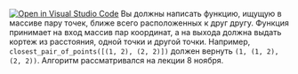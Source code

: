 [![Open in Visual Studio Code](https://classroom.github.com/assets/open-in-vscode-f059dc9a6f8d3a56e377f745f24479a46679e63a5d9fe6f495e02850cd0d8118.svg)](https://classroom.github.com/online_ide?assignment_repo_id=6514115&assignment_repo_type=AssignmentRepo)
Вы должны написать функцию, ищущую в массиве пару точек, ближе всего расположенных к друг другу. Функция принимает на вход массив пар координат, а на выхода должна выдать кортеж из расстояния, одной точки и другой точки. Например, `closest_pair_of_points([(1, 2), (2, 2)])` должен вернуть `(1, (1, 2), (2, 2))`. Алгоритм рассматривался на лекции 8 ноября.